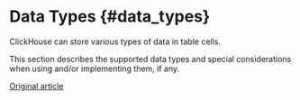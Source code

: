 # Data Types {#data_types}

ClickHouse can store various types of data in table cells.

This section describes the supported data types and special considerations when using and/or implementing them, if any.


[Original article](https://clickhouse.yandex/docs/en/data_types/) <!--hide-->
